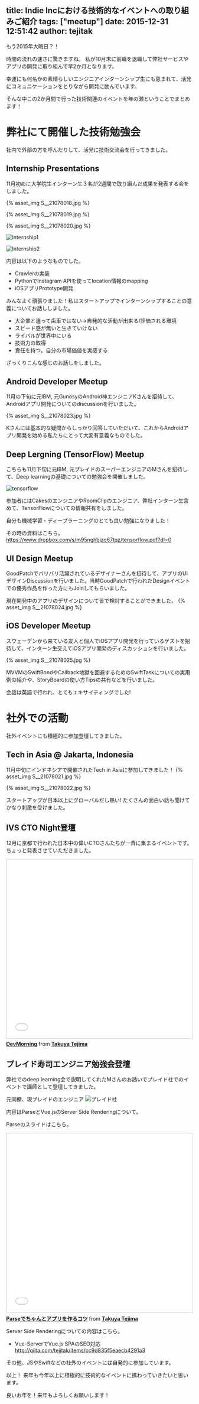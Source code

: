 title: Indie Incにおける技術的なイベントへの取り組みご紹介
tags: ["meetup"]
date: 2015-12-31 12:51:42
author: tejitak
---
もう2015年大晦日？！

時間の流れの速さに驚きますね。
私が10月末に前職を退職して弊社サービスやアプリの開発に取り組んで早2か月となります。

幸運にも何名かの素晴らしいエンジニアインターンシップ生にも恵まれて、活発にコミュニケーションをとりながら開発に励んでいます。

そんな中この2か月間で行った技術関連のイベントを年の瀬ということでまとめます！

# 弊社にて開催した技術勉強会
社内で外部の方を呼んだりして、活発に技術交流会を行ってきました。

## Internship Presentations
11月初めに大学院生インターン生３名が2週間で取り組んだ成果を発表する会をしました。

{% asset_img S__21078018.jpg %}

{% asset_img S__21078019.jpg %}

{% asset_img S__21078020.jpg %}


![Internship1](http://indie-inc.com/wp-content/uploads/2015/11/IMG_6129-300x225.jpg)

![Internship2](http://indie-inc.com/wp-content/uploads/2015/11/IMG_6142-300x225.jpg)

内容は以下のようなものでした。

* Crawlerの実装
* PythonでInstagram APIを使ってlocation情報のmapping
* iOSアプリPrototype開発

みんなよく頑張りました！私はスタートアップでインターンシップすることの意義についてお話ししました。

* 大企業と違って歯車ではない→自発的な活動が出来る/評価される環境
* スピード感が無いと生きていけない
* ライバルが世界中にいる
* 技術力の取得
* 責任を持つ。自分の市場価値を実感する

ざっくりこんな感じのお話しをしました。

## Android Developer Meetup
11月の下旬に元IBM, 元GunosyのAndroid神エンジニアKさんを招待して、Androidアプリ開発についてのdiscussionを行いました。

{% asset_img S__21078023.jpg %}

Kさんには基本的な疑問からしっかり回答していただいて、これからAndroidアプリ開発を始める私たちにとって大変有意義なものでした。

## Deep Lergning (TensorFlow) Meetup
こちらも11月下旬に元IBM, 元プレイドのスーパーエンジニアのMさんを招待して、Deep learningの基礎についての勉強会を開催しました。

![tensorflow](https://scontent-nrt1-1.xx.fbcdn.net/hphotos-xaf1/v/t1.0-0/p296x100/12311072_10153275304585662_8139713260408720213_n.jpg?oh=2362c1b6a9989a39afed5cc455739875&oe=570A2ACC)

参加者にはCakesのエンジニアやRoomClipのエンジニア、弊社インターン生含めて、TensorFlowについての情報共有をしました。

自分も機械学習・ディープラーニングのとても良い勉強になりました！

その時の資料はこちら。
https://www.dropbox.com/s/m95nghbjzo67tqz/tensorflow.pdf?dl=0

## UI Design Meetup
GoodPatchでバリバリ活躍されているデザイナーさんを招待して、アプリのUIデザインDiscussionを行いました。当時GoodPatchで行われたDesignイベントでの優秀作品を作った方にもJoinしてもらいました。

現在開発中のアプリのデザインについて皆で検討することができました。
{% asset_img S__21078024.jpg %}

## iOS Developer Meetup
スウェーデンから来ている友人と個人でiOSアプリ開発を行っているゲストを招待して、インターン生交えてiOSアプリ開発のディスカッションを行いました。

{% asset_img S__21078025.jpg %}

MVVMのSwiftBondやCallback地獄を回避するためのSwiftTaskについての実用例の紹介や、StoryBoardの使い方Tipsの共有などを行いました。

会話は英語で行われ、とてもエキサイティングでした!

# 社外での活動
社外イベントにも積極的に参加登壇してきました。

## Tech in Asia @ Jakarta, Indonesia
11月中旬にインドネシアで開催されたTech in Asiaに参加してきました！
{% asset_img S__21078021.jpg %}

{% asset_img S__21078022.jpg %}

スタートアップが日本以上にグローバルだし熱い! たくさんの面白い話も聞けてかなり刺激を受けました。

## IVS CTO Night登壇
12月に京都で行われた日本中の偉いCTOさんたちが一斉に集まるイベントです。
ちょっと発表させていただきました。
<iframe src="//www.slideshare.net/slideshow/embed_code/key/v2FryMcYH3kokX" width="595" height="485" frameborder="0" marginwidth="0" marginheight="0" scrolling="no" style="border:1px solid #CCC; border-width:1px; margin-bottom:5px; max-width: 100%;" allowfullscreen> </iframe> <div style="margin-bottom:5px"> <strong> <a href="//www.slideshare.net/takuyatejima1/devmorning" title="DevMorning" target="_blank">DevMorning</a> </strong> from <strong><a href="//www.slideshare.net/takuyatejima1" target="_blank">Takuya Tejima</a></strong> </div>


## プレイド寿司エンジニア勉強会登壇
弊社でのdeep learning会で説明してくれたMさんのお誘いでプレイド社でのイベントで講師として登壇してきました。

元同僚、現プレイドのエンジニア
![プレイド社](https://scontent-nrt1-1.xx.fbcdn.net/hphotos-xpf1/v/t1.0-9/12369146_10153305499960662_7398397417392891348_n.jpg?oh=58b9a5467001bc7677cc5369ebf064ee&oe=5720F74B)

内容はParseとVue.jsのServer Side Renderingについて。

Parseのスライドはこちら。
<iframe src="//www.slideshare.net/slideshow/embed_code/key/bR3MbzaEEsZaj9" width="595" height="485" frameborder="0" marginwidth="0" marginheight="0" scrolling="no" style="border:1px solid #CCC; border-width:1px; margin-bottom:5px; max-width: 100%;" allowfullscreen> </iframe> <div style="margin-bottom:5px"> <strong> <a href="//www.slideshare.net/takuyatejima1/parse-56291576" title="Parseでちゃんとアプリを作るコツ" target="_blank">Parseでちゃんとアプリを作るコツ</a> </strong> from <strong><a href="//www.slideshare.net/takuyatejima1" target="_blank">Takuya Tejima</a></strong> </div>

Server Side Renderingについての内容はこちら。

* Vue-ServerでVue.js SPAのSEO対応
http://qiita.com/tejitak/items/cc9d835f5eaecb4291a3

その他、JSやSwiftなどの社外のイベントには自発的に参加しています。

以上！
来年も今年以上に積極的に技術的なイベントに携わっていきたいと思います。

良いお年を！来年もよろしくお願いします！
